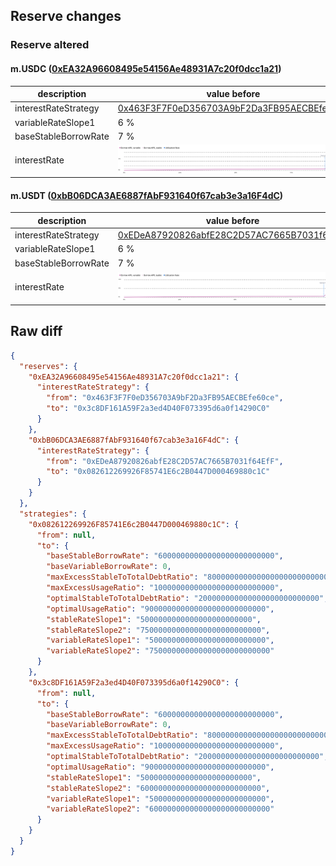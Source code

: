## Reserve changes

### Reserve altered

#### m.USDC ([0xEA32A96608495e54156Ae48931A7c20f0dcc1a21](https://andromeda-explorer.metis.io/address/0xEA32A96608495e54156Ae48931A7c20f0dcc1a21))

| description | value before | value after |
| --- | --- | --- |
| interestRateStrategy | [0x463F3F7F0eD356703A9bF2Da3FB95AECBEfe60ce](https://andromeda-explorer.metis.io/address/0x463F3F7F0eD356703A9bF2Da3FB95AECBEfe60ce) | [0x3c8DF161A59F2a3ed4D40F073395d6a0f14290C0](https://andromeda-explorer.metis.io/address/0x3c8DF161A59F2a3ed4D40F073395d6a0f14290C0) |
| variableRateSlope1 | 6 % | 5 % |
| baseStableBorrowRate | 7 % | 6 % |
| interestRate | ![before](/.assets/8b9515dda0fdf5496345adff34aae7cf15e131cd.svg) | ![after](/.assets/2054bce529b78cac463f95dc79fc18b65a0c1f44.svg) |

#### m.USDT ([0xbB06DCA3AE6887fAbF931640f67cab3e3a16F4dC](https://andromeda-explorer.metis.io/address/0xbB06DCA3AE6887fAbF931640f67cab3e3a16F4dC))

| description | value before | value after |
| --- | --- | --- |
| interestRateStrategy | [0xEDeA87920826abfE28C2D57AC7665B7031f64EfF](https://andromeda-explorer.metis.io/address/0xEDeA87920826abfE28C2D57AC7665B7031f64EfF) | [0x082612269926F85741E6c2B0447D000469880c1C](https://andromeda-explorer.metis.io/address/0x082612269926F85741E6c2B0447D000469880c1C) |
| variableRateSlope1 | 6 % | 5 % |
| baseStableBorrowRate | 7 % | 6 % |
| interestRate | ![before](/.assets/5f02ea67e5ba53eee2797379ac1cd619db8b194e.svg) | ![after](/.assets/ebd346a83b729edecf1938b8cdd0528700c8b9fd.svg) |

## Raw diff

```json
{
  "reserves": {
    "0xEA32A96608495e54156Ae48931A7c20f0dcc1a21": {
      "interestRateStrategy": {
        "from": "0x463F3F7F0eD356703A9bF2Da3FB95AECBEfe60ce",
        "to": "0x3c8DF161A59F2a3ed4D40F073395d6a0f14290C0"
      }
    },
    "0xbB06DCA3AE6887fAbF931640f67cab3e3a16F4dC": {
      "interestRateStrategy": {
        "from": "0xEDeA87920826abfE28C2D57AC7665B7031f64EfF",
        "to": "0x082612269926F85741E6c2B0447D000469880c1C"
      }
    }
  },
  "strategies": {
    "0x082612269926F85741E6c2B0447D000469880c1C": {
      "from": null,
      "to": {
        "baseStableBorrowRate": "60000000000000000000000000",
        "baseVariableBorrowRate": 0,
        "maxExcessStableToTotalDebtRatio": "800000000000000000000000000",
        "maxExcessUsageRatio": "100000000000000000000000000",
        "optimalStableToTotalDebtRatio": "200000000000000000000000000",
        "optimalUsageRatio": "900000000000000000000000000",
        "stableRateSlope1": "5000000000000000000000000",
        "stableRateSlope2": "750000000000000000000000000",
        "variableRateSlope1": "50000000000000000000000000",
        "variableRateSlope2": "750000000000000000000000000"
      }
    },
    "0x3c8DF161A59F2a3ed4D40F073395d6a0f14290C0": {
      "from": null,
      "to": {
        "baseStableBorrowRate": "60000000000000000000000000",
        "baseVariableBorrowRate": 0,
        "maxExcessStableToTotalDebtRatio": "800000000000000000000000000",
        "maxExcessUsageRatio": "100000000000000000000000000",
        "optimalStableToTotalDebtRatio": "200000000000000000000000000",
        "optimalUsageRatio": "900000000000000000000000000",
        "stableRateSlope1": "5000000000000000000000000",
        "stableRateSlope2": "600000000000000000000000000",
        "variableRateSlope1": "50000000000000000000000000",
        "variableRateSlope2": "600000000000000000000000000"
      }
    }
  }
}
```